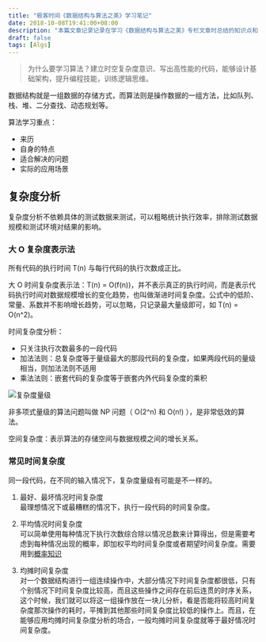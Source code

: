 ```yaml
---
title: "极客时间《数据结构与算法之美》学习笔记"
date: 2018-10-08T19:41:00+08:00
description: "本篇文章记录记录在学习《数据结构与算法之美》专栏文章时总结的知识点和问题，方便日后回顾。"
draft: false
tags: [Algs]
---
```


>为什么要学习算法？建立时空复杂度意识、写出高性能的代码，能够设计基础架构，提升编程技能，训练逻辑思维。

数据结构就是一组数据的存储方式，而算法则是操作数据的一组方法，比如队列、栈、堆、二分查找、动态规划等。

算法学习重点：
- 来历
- 自身的特点
- 适合解决的问题
- 实际的应用场景

## 复杂度分析

复杂度分析不依赖具体的测试数据来测试，可以粗略统计执行效率，排除测试数据规模和测试环境对结果的影响。

### 大 O 复杂度表示法

所有代码的执行时间 T(n) 与每行代码的执行次数成正比。

大 O 时间复杂度表示法：T(n) = O(f(n))，并不表示真正的执行时间，而是表示代码执行时间对数据规模增长的变化趋势，也叫做渐进时间复杂度。公式中的低阶、常量、系数并不影响增长趋势，可以忽略，只记录最大量级即可，如 T(n) = O(n^2)。

时间复杂度分析：
- 只关注执行次数最多的一段代码
- 加法法则：总复杂度等于量级最大的那段代码的复杂度，如果两段代码的量级相当，则加法法则不适用
- 乘法法则：嵌套代码的复杂度等于嵌套内外代码复杂度的乘积

![复杂度量级](https://static001.geekbang.org/resource/image/37/0a/3723793cc5c810e9d5b06bc95325bf0a.jpg)

非多项式量级的算法问题叫做 NP 问题（ O(2^n) 和 O(n!) ），是非常低效的算法。

空间复杂度：表示算法的存储空间与数据规模之间的增长关系。

### 常见时间复杂度

同一段代码，在不同的输入情况下，复杂度量级有可能是不一样的。

1. 最好、最坏情况时间复杂度  
最理想情况下或最糟糕的情况下，执行一段代码的时间复杂度。

2. 平均情况时间复杂度  
可以简单使用每种情况下执行次数综合除以情况总数来计算得出，但是需要考虑到每种情况出现的概率，即加权平均时间复杂度或者期望时间复杂度。需要用到[概率知识](https://www.shuxuele.com/data/probability.html)

3. 均摊时间复杂度  
对一个数据结构进行一组连续操作中，大部分情况下时间复杂度都很低，只有个别情况下时间复杂度比较高，而且这些操作之间存在前后连贯的时序关系，这个时候，我们就可以将这一组操作放在一块儿分析，看是否能将较高时间复杂度那次操作的耗时，平摊到其他那些时间复杂度比较低的操作上。而且，在能够应用均摊时间复杂度分析的场合，一般均摊时间复杂度就等于最好情况时间复杂度。

